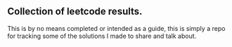 ## Collection of leetcode results.

This is by no means completed or intended as a guide, this is simply a repo for tracking some of the solutions I made to share and talk about.
